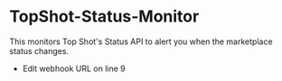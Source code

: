 # TopShot-Status-Monitor
This monitors Top Shot's Status API to alert you when the marketplace status changes. 

- Edit webhook URL on line 9 
